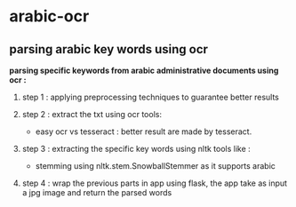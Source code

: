 # arabic-ocr
## parsing arabic key words using ocr

**parsing specific keywords from arabic administrative documents using ocr :**

1. step 1 : applying preprocessing  techniques to guarantee better results

2. step 2 : extract the txt using ocr tools:
   - easy ocr vs tesseract : better result are made by tesseract.

4. step 3 :  extracting the specific key words using nltk tools like :
   - stemming using nltk.stem.SnowballStemmer as it supports arabic

5. step 4 : wrap the previous parts in app using flask, the app take as input a jpg image and return the parsed words
